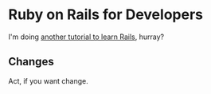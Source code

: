 # Ruby on Rails for Developers
I'm doing [another tutorial to learn Rails](https://github.com/generalassembly/ga-ruby-on-rails-for-devs), hurray?

## Changes
Act, if you want change.
